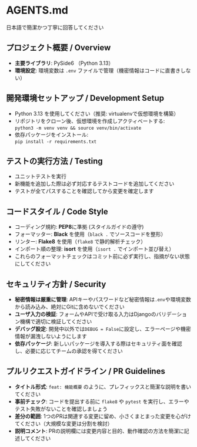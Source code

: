# AGENTS.md
日本語で簡潔かつ丁寧に回答してください

## プロジェクト概要 / Overview
- **主要ライブラリ**: PySide6 （Python 3.13）
- **環境設定**: 環境変数は `.env` ファイルで管理（機密情報はコードに直書きしない）

## 開発環境セットアップ / Development Setup
- Python 3.13 を使用してください（推奨: virtualenvで仮想環境を構築）
- リポジトリをクローン後、仮想環境を作成しアクティベートする:  
  `python3 -m venv venv && source venv/bin/activate`
- 依存パッケージをインストール:  
  `pip install -r requirements.txt`

## テストの実行方法 / Testing
- ユニットテストを実行
- 新機能を追加した際は必ず対応するテストコードを追加してください
- テストが全てパスすることを確認してから変更を確定します

## コードスタイル / Code Style
- コーディング規約: **PEP8**に準拠 (スタイルガイドの遵守)
- フォーマッター: **Black** を使用（`black .` でソースコードを整形）
- リンター: **Flake8** を使用（`flake8` で静的解析チェック）
- インポート順の整理: **isort** を使用（`isort .` でインポート並び替え）
- これらのフォーマットチェックはコミット前に必ず実行し、指摘がない状態にしてください

## セキュリティ方針 / Security
- **秘密情報は厳重に管理**: APIキーやパスワードなど秘密情報は`.env`や環境変数から読み込み、絶対にGitに含めないでください
- **ユーザ入力の検証**: フォームやAPIで受け取る入力はDjangoのバリデーション機構で適切に検証してください
- **デバッグ設定**: 開発中以外では`DEBUG = False`に設定し、エラーページや機密情報が漏洩しないようにします
- **依存パッケージ**: 新しいパッケージを導入する際はセキュリティ面を確認し、必要に応じてチームの承認を得てください

## プルリクエストガイドライン / PR Guidelines
- **タイトル形式**: `feat: 機能概要` のように、プレフィックスと簡潔な説明を書いてください
- **事前チェック**: コードを提出する前に `flake8` や `pytest` を実行し、エラーやテスト失敗がないことを確認しましょう
- **差分の範囲**: 1つのPRは関連する変更に留め、小さくまとまった変更を心がけてください（大規模な変更は分割を検討）
- **説明コメント**: PRの説明欄には変更内容と目的、動作確認の方法を簡潔に記述してください
